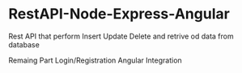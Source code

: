# RestAPI-Node-Express-Angular

Rest API that perform Insert Update Delete and retrive od data from database

Remaing Part 
Login/Registration 
Angular Integration 
